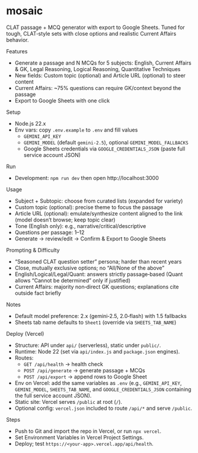 # mosaic

CLAT passage + MCQ generator with export to Google Sheets. Tuned for tough, CLAT‑style sets with close options and realistic Current Affairs behavior.

Features
- Generate a passage and N MCQs for 5 subjects: English, Current Affairs & GK, Legal Reasoning, Logical Reasoning, Quantitative Techniques
- New fields: Custom topic (optional) and Article URL (optional) to steer content
- Current Affairs: ~75% questions can require GK/context beyond the passage
- Export to Google Sheets with one click

Setup
- Node.js 22.x
 - Env vars: copy `.env.example` to `.env` and fill values
   - `GEMINI_API_KEY`
   - `GEMINI_MODEL` (default `gemini-2.5`), optional `GEMINI_MODEL_FALLBACKS`
   - Google Sheets credentials via `GOOGLE_CREDENTIALS_JSON` (paste full service account JSON)

Run
- Development: `npm run dev` then open http://localhost:3000

Usage
- Subject + Subtopic: choose from curated lists (expanded for variety)
- Custom topic (optional): precise theme to focus the passage
- Article URL (optional): emulate/synthesize content aligned to the link (model doesn’t browse; keep topic clear)
- Tone (English only): e.g., narrative/critical/descriptive
- Questions per passage: 1–12
- Generate → review/edit → Confirm & Export to Google Sheets

Prompting & Difficulty
- “Seasoned CLAT question setter” persona; harder than recent years
- Close, mutually exclusive options; no “All/None of the above”
- English/Logical/Legal/Quant: answers strictly passage‑based (Quant allows “Cannot be determined” only if justified)
- Current Affairs: majority non‑direct GK questions; explanations cite outside fact briefly

Notes
- Default model preference: 2.x (gemini‑2.5, 2.0‑flash) with 1.5 fallbacks
- Sheets tab name defaults to `Sheet1` (override via `SHEETS_TAB_NAME`)

Deploy (Vercel)
- Structure: API under `api/` (serverless), static under `public/`.
- Runtime: Node 22 (set via `api/index.js` and `package.json` engines).
- Routes:
  - `GET /api/health` → health check
  - `POST /api/generate` → generate passage + MCQs
  - `POST /api/export` → append rows to Google Sheet
- Env on Vercel: add the same variables as `.env` (e.g., `GEMINI_API_KEY`, `GEMINI_MODEL`, `SHEETS_TAB_NAME`, and `GOOGLE_CREDENTIALS_JSON` containing the full service account JSON).
- Static site: Vercel serves `/public` at root (`/`).
- Optional config: `vercel.json` included to route `/api/*` and serve `/public`.

Steps
- Push to Git and import the repo in Vercel, or run `npx vercel`.
- Set Environment Variables in Vercel Project Settings.
- Deploy; test `https://<your-app>.vercel.app/api/health`.
